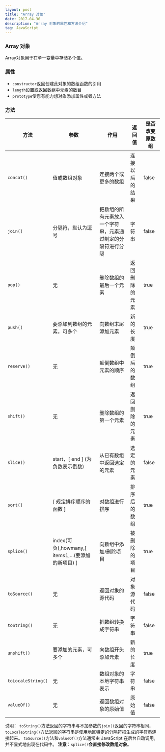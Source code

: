 ```yaml
---
layout: post
title: "Array 对象"
date: 2017-04-30
description: "Array 对象的属性和方法介绍"
tag: JavaScript
---
```


### Array 对象
Array对象用于在单一变量中存储多个值。
### 属性
-	`constructor`返回创建此对象的数组函数的引用
-	`length`设置或返回数组中元素的数目
-	`prototype`使您有能力想对象添加属性或者方法

### 方法

| 方法 | 参数 | 作用 | 返回值 | 是否改变原数组 |
|---|----|------|-------|-------|
| `concat()` | 值或数组对象 | 连接两个或更多的数组 | 连接以后的结果 | false |
| `join()` | 分隔符，默认为逗号 | 把数组的所有元素放入一个字符串，元素通过制定的分隔符进行分隔 | 字符串 | false |
| `pop()` | 无 | 删除数组的最后一个元素 | 返回删除的元素 | true |
| `push()` | 要添加到数组的元素，可多个 | 向数组末尾添加元素 | 新的长度 | true |
| `reserve()` | 无 | 颠倒数组中元素的顺序 | 颠倒后的数组 | true |
| `shift()` | 无 | 删除数组的第一个元素 | 返回删除的元素 | true |
| `slice()` | start，[ end ] (为负数表示倒数) | 从已有数组中返回选定的元素 | 选定的元素 | false |
| `sort()` | [ 规定排序顺序的函数 ] | 对数组进行排序 | 排序后的数组 | true |
| `splice()` | index(可负),howmany,[ items1,...(要添加的新项目) ] | 向数组中添加/删除项目 | 被删除的项目 | true |
| `toSource()` | 无 | 返回对象的源代码 | 对象源代码 | false |
| `toString()` | 无 | 把数组转换成字符串 | 字符串 | false |
| `unshift()` | 要添加的元素，可多个 | 向数组开头添加元素 | 新的长度 | true |
|`toLocaleString()`| 无 | 数组对象的本地字符串表示 | 字符串 | false |
| `valueOf()` | 无 | 返回数组对象的原始值 | 原始值 | false |

说明：
`toString()`方法返回的字符串与不加参数的`join()`返回的字符串相同，`toLocaleString()`方法返回的字符串是使用地区特定的分隔符把生成的字符串连接起来。
`toSource()`方法和`valueOf()`方法通常由 JavaScript 在后台自动调用，并不显式地出现在代码中。
**注意：**`splice()`**会直接修改数组对象**。
